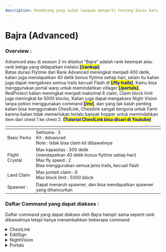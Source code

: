 ```yaml
---
description: Pendatang yang sudah lumayan mengerti tentang Dunia baru
---
```


# Bajra (Advanced)

### Overview :

Advanced atau di season 2 ini disebut "Bajra" adalah rank keempat atau rank ketiga yang didapatkan melalui <mark style="color:blue;">**\[/rankup]**</mark>\
Batas durasi Flytime dari Rank Advanced meningkat menjadi 400 detik, kalian juga mendapatkan 40 detik bonus flytime setiap hari, selain itu kalian juga dapat mengakses semua trails kecuali Flash di <mark style="color:blue;">**\[/fly trails]**</mark>, Kamu bisa menggunakan portal warp untuk memindahkan villager <mark style="color:blue;">**\[/portals]**</mark>, RedProtect kalian meningkat menjadi maksimal 6 claim, Claim block limit juga meningkat ke 5000 blocks, Kalian juga dapat mengakses Night Vision tanpa potion menggunakan command <mark style="color:blue;">**\[/nv]**</mark>, dan yang tak kalah penting kalian bisa menggunakan ChestLink, Chestlink sangat berguna untuk Farm karena kalian tidak memerlukan terlalu banyak hopper untuk memindahkan item dari chest 1 ke chest 2. <mark style="color:blue;">**(Tutorial ChestLink bisa dicari di Youtube)**</mark>

<table data-view="cards"><thead><tr><th></th><th></th><th></th></tr></thead><tbody><tr><td>Basic Perks</td><td>Sethome : 3<br>Kit : Advanced<br>Note : tidak bisa claim kit dibawahnya </td><td></td></tr><tr><td>Flight Crystal</td><td>Max kapasitas : 300 detik<br>(mendapatkan 40 detik bonus flytime setiap hari)<br>Max fly speed : 2<br>Bisa menggunakan semua jenis trails, kecuali flash</td><td></td></tr><tr><td>Land Claim</td><td>Max jumlah claim : 6<br>Max block limit : 5000 block</td><td></td></tr><tr><td>Spawner :</td><td>Dapat menaruh spawner, dan bisa mendapatkan spawner yang dihancurkan</td><td></td></tr></tbody></table>

### Daftar Command yang dapat diakses :&#x20;

Daftar command yang dapat diakses oleh Bajra hampir sama seperti rank dibawahnya tetapi hanya menambahkan beberapa command

<details>

<summary>ChestLink</summary>

"membuat group chestlink baru : /cl add \
menghapus group chestlink : /cl remove \
atur member dari grup chestlink: /cl member \
Tampilkan semua group chestlink yang kamu punya : /cl menu, /cl list \
Ganti opsi sorting untuk grup chestlink : /cl sort \
Membuka menu party : /cl party \
Buat party chestlink\
invite player ke chestlink \
Terima invite party chestlink \
buat group chestlink menjadi publik : /cl setpublic \
Ganti nama grup chestlink : /cl rename

/chestlink, /cl /cheslink add /cheslink remove /chestlink member \[add/remove ] or \[list ] /chestlink party /chestlink setpublic \<true/false> /chestlink list /chestlink rename /chestlink sort /chestlink open"

</details>

<details>

<summary>EditSign</summary>

buka dan edit kembali book yang sudah di sign : /book \
edit sign yang sudah di place : /editsign max sethome 3

/editsign /book

</details>

<details>

<summary>NightVision</summary>

Kamu bisa memakai NightVision dengan command : /nv

</details>

<details>

<summary>Portals</summary>

Portal adalah struktur yang memungkinkan kamu melakukan perjalanan ke portal lain yang spesifik - sebanyak yang kamu inginkan. Kamu dapat membangunnya dengan hampir bentuk apa pun, dan menyesuaikannya dengan gaya bangunan kamu secara eksternal. Ini adalah cara terbaik untuk melakukan perjalanan jarak jauh dengan cepat. Namun, ingatlah, portal memiliki harga yang mahal!

Dengan mengklik kanan konsol portal, akan muncul menu di mana Anda dapat memilih portal tujuan yang terlihat. Setelah itu, aktifkan tuas portal dan langkahlah melalui portal tersebut.\


Bahan-Bahan yang digunakan untuk membuat portal\
![](<../../.gitbook/assets/Screenshot (174).png>)&#x20;

Bingkai portal dapat dibangun dari salah satu blok batas. Tidak masalah blok mana yang Kamu gunakan, tetapi ingatlah bahwa setiap jenis block dapat kemudian diberi gaya secara individual sebagai block lain

Pertama-tama, Kamu perlu membangun bingkai portal. Bingkai tersebut dapat dibangun secara vertikal atau horizontal, tetapi umumnya varian vertikal lebih nyaman digunakan.

Bingkai portal terbentuk dari lingkaran tertutup blok dengan bentuk apa pun. Seperti portal nether, block tepi tidak dihitung, tetapi hanya blok yang menyentuh bagian dalam portal dengan setidaknya satu sisi. Ruang terkurung tersebut akan menjadi area portal.

Blok netherite, juga disebut block asal, menandai block tempat pemain tiba setelah melakukan perjalanan. Setidaknya harus ada 1x3 blok area portal di atas block netherite, sehingga pemain dapat melewati tanpa tercekik. Dengan portal horizontal, lokasi block netherite tidak penting karena pemain selalu tiba di tengah.\
![](../../.gitbook/assets/portal-frame-construction.gif)\
\
\
Selanjutnya, kamu perlu menempatkan enchantment table di tempat yang nyaman dekat dengan portalmu. Enchantment table tersebut akan menjadi konsol portal yang digunakan untuk memilih tujuan sebelum kamu melakukan perjalanan. Buatlah portal dengan menekan Shift dan mengklik kanan pada enchantment table, lalu klik kanan pada bingkai portal. Jika semua syarat yang diperlukan terpenuhi, kamu akan diminta untuk memasukkan nama untuk portal tersebut.

Terakhir, taruh levermu pada salah satu block bingkai portal, atau pada block yang berdekatan dengan konsol (kubus 3x3x3 dengan konsol di tengah) agar kamu dapat mengaktifkannya.

Perhatikan bahwa portal secara default bersifat pribadi, yang berarti hanya kamu yang dapat menggunakannya sebagai tujuan dari portal lain. Untuk mengubahnya, klik kanan pada konsol untuk membuka menu dan ubah visibilitasnya di pengaturan.\
![](../../.gitbook/assets/portal-create.gif) \
\
\
Aktifkan portal dengan memilih tujuan di konsol terlebih dahulu, kemudian aktifkan tuas. Jika portal tujuan bersifat pribadi, pemilihan tujuan akan diatur ulang setelahnya. Jika kamu memilih portal publik, pemilihan tersebut akan tetap dipertahankan setelah portal dinonaktifkan.

Portal juga dapat diaktifkan dengan menggunakan pengulang redstone yang menghadap langsung ke blok portal. Portal diaktifkan pada tepian sinyal yang meningkat. Deaktivasi terjadi setelah 10 detik seperti biasa. Hal ini hanya berfungsi jika portal tujuan tidak berada di vane-region yang membatasi akses portal dari publik!\
![](../../.gitbook/assets/portal-activate-use.gif)\
sc : vane portals

</details>
